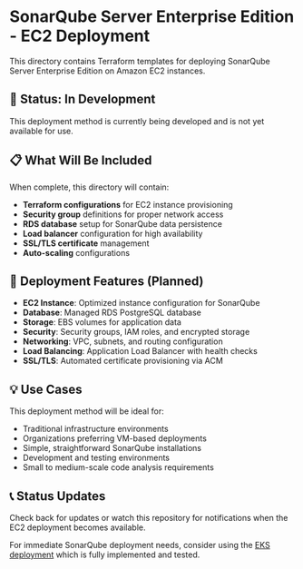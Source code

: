 # SonarQube Server Enterprise Edition - EC2 Deployment

This directory contains Terraform templates for deploying SonarQube Server Enterprise Edition on Amazon EC2 instances.

## 🚧 Status: In Development

This deployment method is currently being developed and is not yet available for use.

## 📋 What Will Be Included

When complete, this directory will contain:

- **Terraform configurations** for EC2 instance provisioning
- **Security group** definitions for proper network access
- **RDS database** setup for SonarQube data persistence
- **Load balancer** configuration for high availability
- **SSL/TLS certificate** management
- **Auto-scaling** configurations


## 🎯 Deployment Features (Planned)

- **EC2 Instance**: Optimized instance configuration for SonarQube
- **Database**: Managed RDS PostgreSQL database
- **Storage**: EBS volumes for application data
- **Security**: Security groups, IAM roles, and encrypted storage
- **Networking**: VPC, subnets, and routing configuration
- **Load Balancing**: Application Load Balancer with health checks
- **SSL/TLS**: Automated certificate provisioning via ACM

## 💡 Use Cases

This deployment method will be ideal for:

- Traditional infrastructure environments
- Organizations preferring VM-based deployments
- Simple, straightforward SonarQube installations
- Development and testing environments
- Small to medium-scale code analysis requirements

## 📞 Status Updates

Check back for updates or watch this repository for notifications when the EC2 deployment becomes available.

For immediate SonarQube deployment needs, consider using the [EKS deployment](../eks/README.md) which is fully implemented and tested.

